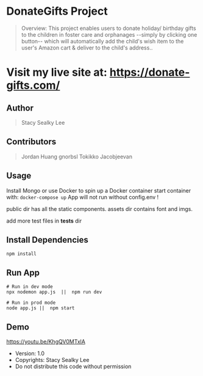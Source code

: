 # DonateGifts Project

> Overview: This project enables users to donate holiday/ birthday gifts to the children in foster care and orphanages --simply by clicking one button-- which will automatically add the child's wish item to the user's Amazon cart & deliver to the child's address..

# Visit my live site at: https://donate-gifts.com/

## Author

> Stacy Sealky Lee

## Contributors

> Jordan Huang
> gnorbsl
> Tokikko
> Jacobjeevan

## Usage

Install Mongo or use Docker to spin up a Docker container
start container with:
`docker-compose up`
App will not run without config.env !

public dir has all the static components. assets dir contains font and imgs. 

add more test files in __tests__ dir

## Install Dependencies

```
npm install
```

## Run App

```
# Run in dev mode
npx nodemon app.js  ||  npm run dev 

# Run in prod mode
node app.js ||  npm start 
```

## Demo

https://youtu.be/KhgQV0MTxlA

- Version: 1.0
- Copyrights: Stacy Sealky Lee
- Do not distribute this code without permission
